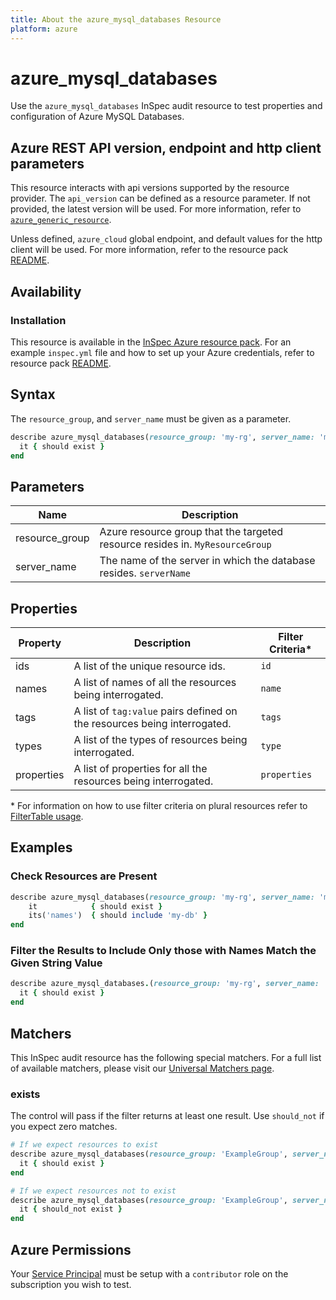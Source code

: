 ```yaml
---
title: About the azure_mysql_databases Resource
platform: azure
---
```


# azure_mysql_databases

Use the `azure_mysql_databases` InSpec audit resource to test properties and configuration of Azure MySQL Databases.

## Azure REST API version, endpoint and http client parameters

This resource interacts with api versions supported by the resource provider.
The `api_version` can be defined as a resource parameter.
If not provided, the latest version will be used.
For more information, refer to [`azure_generic_resource`](azure_generic_resource.md).

Unless defined, `azure_cloud` global endpoint, and default values for the http client will be used.
For more information, refer to the resource pack [README](../../README.md). 

## Availability

### Installation

This resource is available in the [InSpec Azure resource pack](https://github.com/inspec/inspec-azure). 
For an example `inspec.yml` file and how to set up your Azure credentials, refer to resource pack [README](../../README.md#Service-Principal).

## Syntax

The `resource_group`, and `server_name` must be given as a parameter.
```ruby
describe azure_mysql_databases(resource_group: 'my-rg', server_name: 'my-server') do
  it { should exist }
end
```
## Parameters

| Name                           | Description                                                                          |
|--------------------------------|--------------------------------------------------------------------------------------|
| resource_group                 | Azure resource group that the targeted resource resides in. `MyResourceGroup`        |
| server_name                    | The name of the server in which the database resides. `serverName`                   |

## Properties

|Property       | Description                                                                          | Filter Criteria<superscript>*</superscript> |
|---------------|--------------------------------------------------------------------------------------|-----------------|
| ids           | A list of the unique resource ids.                                                   | `id`            |
| names         | A list of names of all the resources being interrogated.                             | `name`          |
| tags          | A list of `tag:value` pairs defined on the resources being interrogated.             | `tags`          |
| types         | A list of the types of resources being interrogated.                                 | `type`          |
| properties    | A list of properties for all the resources being interrogated.                       | `properties`    |

<superscript>*</superscript> For information on how to use filter criteria on plural resources refer to [FilterTable usage](https://github.com/inspec/inspec/blob/master/dev-docs/filtertable-usage.md).

## Examples

### Check Resources are Present
````ruby
describe azure_mysql_databases(resource_group: 'my-rg', server_name: 'my-server') do
    it            { should exist }
    its('names')  { should include 'my-db' }
end
````
### Filter the Results to Include Only those with Names Match the Given String Value
```ruby
describe azure_mysql_databases.(resource_group: 'my-rg', server_name: 'my-server').where{ name.eql?('production-db') } do
  it { should exist }
end
```
## Matchers

This InSpec audit resource has the following special matchers. For a full list of available matchers, please visit our [Universal Matchers page](https://www.inspec.io/docs/reference/matchers/).

### exists

The control will pass if the filter returns at least one result. Use `should_not` if you expect zero matches.
```ruby
# If we expect resources to exist
describe azure_mysql_databases(resource_group: 'ExampleGroup', server_name: 'my-server') do
  it { should exist }
end

# If we expect resources not to exist
describe azure_mysql_databases(resource_group: 'ExampleGroup', server_name: 'my-server') do
  it { should_not exist }
end
```
## Azure Permissions

Your [Service Principal](https://docs.microsoft.com/en-us/azure/azure-resource-manager/resource-group-create-service-principal-portal) must be setup with a `contributor` role on the subscription you wish to test.
